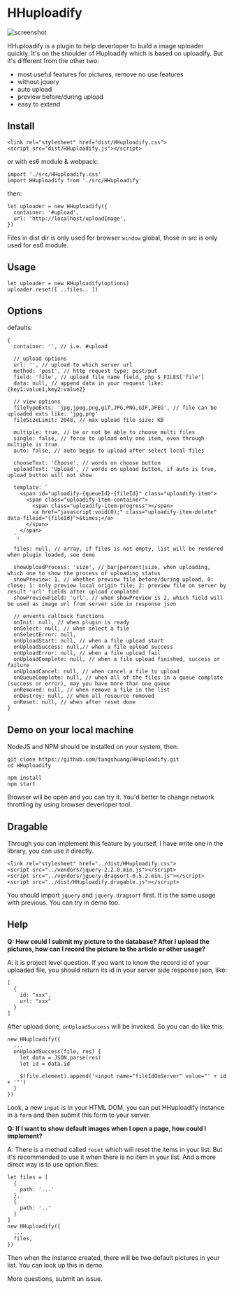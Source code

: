 # HHuploadify

![screenshot](https://github.com/tangshuang/HHuploadify/blob/master/screenshot.png?raw=true)

HHuploadify is a plugin to help deverloper to build a image uploader quickly.
It's on the shoulder of Huploadify which is based on uploadify.
But it's different from the other two:

* most useful features for pictures, remove no use features
* without jquery
* auto upload
* preview before/during upload
* easy to extend

## Install


```
<link rel="stylesheet" href="dist/HHuploadify.css">
<script src="dist/HHuploadify.js"></script>
```

or with es6 module & webpack:

```
import './src/HHuploadify.css'
import HHuploadify from './src/HHuploadify'
```

then:

```
let uploader = new HHuploadify({
  container: '#upload',
  url: 'http://localhost/uploadImage',
})
```

Files in dist dir is only used for browser `window` global, those in src is only used for es6 module.

## Usage

```
let uploader = new HHuploadify(options)
uploader.reset([ ..files.. ])
```

## Options

defaults:

```
{
  container: '', // i.e. #upload

  // upload options
  url: '', // upload to which server url
  method: 'post', // http request type: post/put
  field: 'file', // upload file name field, php $_FILES['file']
  data: null, // append data in your request like: {key1:value1,key2:value2}

  // view options
  fileTypeExts: 'jpg,jpeg,png,gif,JPG,PNG,GIF,JPEG', // file can be uploaded exts like: 'jpg,png'
  fileSizeLimit: 2048, // max upload file size: KB

  multiple: true, // be or not be able to choose multi files
  single: false, // force to upload only one item, even through multiple is true
  auto: false, // auto begin to upload after select local files

  chooseText: 'Choose', // words on choose button
  uploadText: 'Upload', // words on upload button, if auto is true, upload button will not show

  template: `
    <span id="uploadify-{queueId}-{fileId}" class="uploadify-item">
      <span class="uploadify-item-container">
        <span class="uploadify-item-progress"></span>
        <a href="javascript:void(0);" class="uploadify-item-delete" data-fileid="{fileId}">&times;</a>
      </span>
    </span>
  `,

  files: null, // array, if files is not empty, list will be rendered when plugin loaded, see demo

  showUploadProcess: 'size', // bar|percent|size, when uploading, which one to show the process of uploading status
  showPreview: 1, // whether preview file before/during upload, 0: close; 1: only preview local origin file; 2: preview file on server by result 'url' fields after upload complated
  showPreviewField: 'url', // when showPreview is 2, which field will be used as image url from server side in response json

  // envents callback functions
  onInit: null, // when plugin is ready
  onSelect: null, // when select a file
  onSelectError: null,
  onUploadStart: null, // when a file upload start
  onUploadSuccess: null,// when a file upload success
  onUploadError: null, // when a file upload fail
  onUploadComplete: null, // when a file upload finished, success or failure
  onUploadCancel: null, // when cancel a file to upload
  onQueueComplete: null, // when all of the files in a queue complate (success or error), may you have more than one queue
  onRemoved: null, // when remove a file in the list
  onDestroy: null, // when all resource removed
  onReset: null, // when after reset done
}
```

## Demo on your local machine

NodeJS and NPM should be installed on your system, then:

```
git clone https://github.com/tangshuang/HHuploadify.git
cd HHuploadify

npm install
npm start
```

Browser will be open and you can try it.
You'd better to change network throttling by using browser deverloper tool.

## Dragable

Through you can implement this feature by yourself, I have write one in the library, you can use it directly.

```
<link rel="stylesheet" href="../dist/HHuploadify.css">
<script src="../vendors/jquery-2.2.0.min.js"></script>
<script src="../vendors/jquery.dragsort-0.5.2.min.js"></script>
<script src="../dist/HHuploadify.dragable.js"></script>
```

You should import `jquery` and `jquery.dragsort` first.
It is the same usage with previous.
You can try in demo too.

## Help

**Q: How could I submit my picture to the database? After I upload the pictures, how can I record the picture to the article or other usage?**

A: it is project level question. If you want to know the record id of your uploaded file, you should return its id in your server side response json, like:

```
[
  {
    id: "xxx",
    url: "xxx"
  }
]
```

After upload done, `onUploadSuccess` will be invoked. So you can do like this:

```
new HHuploadify({
  ...
  onUploadSuccess(file, res) {
    let data = JSON.parse(res)
    let id = data.id

    $(file.element).append('<input name="fileIdOnServer" value="' + id + '"')
  }
})
```

Look, a new `input` is in your HTML DOM, you can put HHuploadify instance in a `form` and then submit this form to your server.

**Q: If I want to show default images when I open a page, how could I implement?**

A: There is a method called `reset` which will reset the items in your list. But it's recommended to use it when there is no item in your list. And a more direct way is to use option.files:

```
let files = [
  {
    path: '...'
  },
  {
    path: '..'
  }
]
new HHuploadify({
  ...
  files,
})
```

Then when the instance created, there will be two default pictures in your list.
You can look up this in demo.

More questions, submit an issue.
